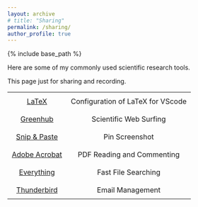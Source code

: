 ```yaml
---
layout: archive
# title: "Sharing"
permalink: /sharing/
author_profile: true
---
```


{% include base_path %}

Here are some of my commonly used scientific research tools.  
  
This page just for sharing and recording.

<style>
  table {
    width: 100%; /* Make the table fill its container */
    border-collapse: collapse;
    font-size: 16px;
    border: 0px;
  }

  td {
    text-align: center; /* Center-align text in all cells */
    padding: 10px; /* Add some padding for spacing */
    border: 0px;
  }
</style>

<table>
  <tr>
    <td><a href="https://zhuanlan.zhihu.com/p/166523064">LaTeX</a></td>
    <td>Configuration of LaTeX for VScode</td>
  </tr>
  <tr>
    <td><a href="https://greenhubtx.ga">Greenhub</a></td>
    <td>Scientific Web Surfing</td>
  </tr>
  <tr>
    <td><a href="https://www.snipaste.com">Snip & Paste</a></td>
    <td>Pin Screenshot</td>
  </tr>
  <tr>
    <td><a href="https://pan.baidu.com/s/1NhUqkQQiLPRPITdQu9BdIg?pwd=v7y9">Adobe Acrobat</a></td>
    <td>PDF Reading and Commenting</td>
  </tr>
  <tr>
    <td><a href="https://www.voidtools.com/zh-cn/downloads">Everything</a></td>
    <td>Fast File Searching</td>
  </tr>
  <tr>
    <td><a href="https://www.thunderbird.net">Thunderbird</a></td>
    <td>Email Management</td>
  </tr>
  <!-- <tr>
    <td><a href="https://jiro-m.github.io/sharing/LaTeX_Template.rar">LaTeX Template</a></td>
    <td>Templates for Several Journals and Conferences</td>
  </tr> -->
</table>
